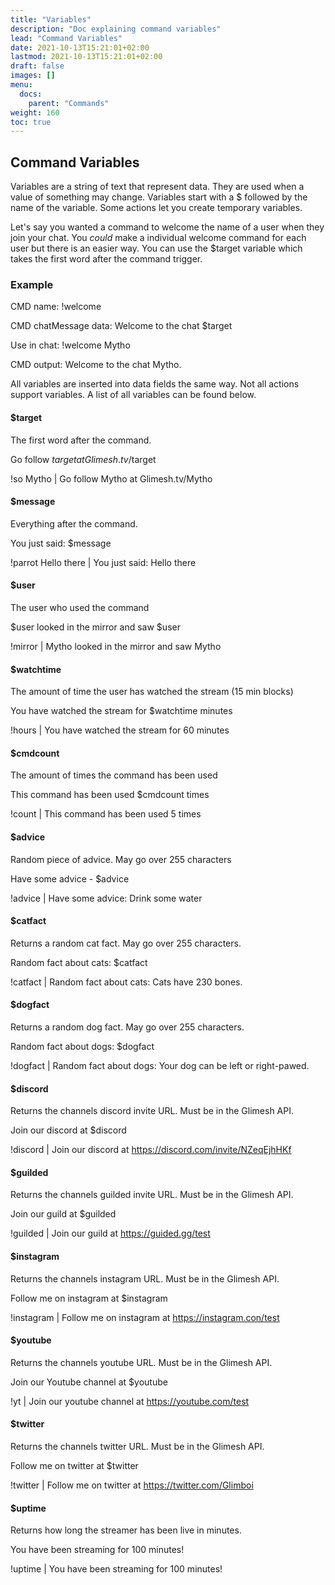 ```yaml
---
title: "Variables"
description: "Doc explaining command variables"
lead: "Command Variables"
date: 2021-10-13T15:21:01+02:00
lastmod: 2021-10-13T15:21:01+02:00
draft: false
images: []
menu:
  docs:
    parent: "Commands"
weight: 160
toc: true
---
```


## Command Variables

Variables are a string of text that represent data. They are used when a value of something may change. Variables start with a $ followed by the name of the variable. Some actions let you create temporary variables.

Let's say you wanted a command to welcome the name of a user when they join your chat. You *could* make a individual welcome command for each user but there is an easier way. You can use the $target variable which takes the first word after the command trigger.

### Example

CMD name: !welcome

CMD chatMessage data: Welcome to the chat $target

Use in chat: !welcome Mytho

CMD output: Welcome to the chat Mytho.

All variables are inserted into data fields the same way. Not all actions support variables. A list of all variables can be found below.


#### $target

The first word after the command.

Go follow $target at Glimesh.tv/$target

!so Mytho | Go follow Mytho at Glimesh.tv/Mytho

#### $message

Everything after the command.

You just said: $message

!parrot Hello there | You just said: Hello there

#### $user

The user who used the command

$user looked in the mirror and saw $user

!mirror | Mytho looked in the mirror and saw Mytho

#### $watchtime

The amount of time the user has watched the stream (15 min blocks)

You have watched the stream for $watchtime minutes

!hours | You have watched the stream for 60 minutes

#### $cmdcount

The amount of times the command has been used

This command has been used $cmdcount times

!count | This command has been used 5 times

#### $advice

Random piece of advice. May go over 255 characters

Have some advice - $advice

!advice | Have some advice: Drink some water

#### $catfact

Returns a random cat fact. May go over 255 characters.

Random fact about cats: $catfact

!catfact | Random fact about cats: Cats have 230 bones.

#### $dogfact

Returns a random dog fact. May go over 255 characters.

Random fact about dogs: $dogfact

!dogfact | Random fact about dogs: Your dog can be left or right-pawed.

#### $discord

Returns the channels discord invite URL. Must be in the Glimesh API.

Join our discord at $discord

!discord | Join our discord at https://discord.com/invite/NZeqEjhHKf

#### $guilded

Returns the channels guilded invite URL. Must be in the Glimesh API.

Join our guild at $guilded

!guilded | Join our guild at https://guided.gg/test

#### $instagram

Returns the channels instagram URL. Must be in the Glimesh API.

Follow me on instagram at $instagram

!instagram | Follow me on instagram at https://instagram.con/test

#### $youtube

Returns the channels youtube URL. Must be in the Glimesh API.

Join our Youtube channel at $youtube

!yt | Join our youtube channel at https://youtube.com/test

#### $twitter

Returns the channels twitter URL. Must be in the Glimesh API.

Follow me on twitter at $twitter

!twitter | Follow me on twitter at https://twitter.com/Glimboi

#### $uptime

Returns how long the streamer has been live in minutes.

You have been streaming for 100 minutes!

!uptime | You have been streaming for 100 minutes!